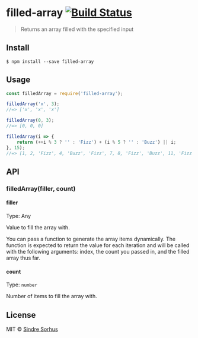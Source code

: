 # filled-array [![Build Status](https://travis-ci.org/sindresorhus/filled-array.svg?branch=master)](https://travis-ci.org/sindresorhus/filled-array)

> Returns an array filled with the specified input


## Install

```
$ npm install --save filled-array
```


## Usage

```js
const filledArray = require('filled-array');

filledArray('x', 3);
//=> ['x', 'x', 'x']

filledArray(0, 3);
//=> [0, 0, 0]

filledArray(i => {
	return (++i % 3 ? '' : 'Fizz') + (i % 5 ? '' : 'Buzz') || i;
}, 15);
//=> [1, 2, 'Fizz', 4, 'Buzz', 'Fizz', 7, 8, 'Fizz', 'Buzz', 11, 'Fizz', 13, 14, 'FizzBuzz']
```


## API

### filledArray(filler, count)

#### filler

Type: Any

Value to fill the array with.

You can pass a function to generate the array items dynamically. The function is expected to return the value for each iteration and will be called with the following arguments: index, the count you passed in, and the filled array thus far.

#### count

Type: `number`

Number of items to fill the array with.


## License

MIT © [Sindre Sorhus](http://sindresorhus.com)
